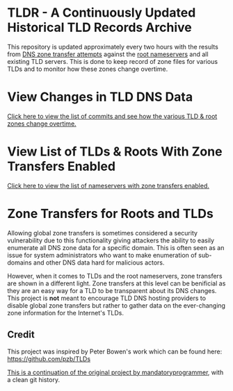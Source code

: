 # TLDR - A Continuously Updated Historical TLD Records Archive
This repository is updated approximately every two hours with the results from [DNS zone transfer attempts](https://en.wikipedia.org/wiki/DNS_zone_transfer) against the [root nameservers](https://en.wikipedia.org/wiki/Root_name_server) and all existing TLD servers. This is done to keep record of zone files for various TLDs and to monitor how these zones change overtime.

# View Changes in TLD DNS Data
[Click here to view the list of commits and see how the various TLD & root zones change overtime.](https://github.com/monoidic/TLDR2/commits/master)

# View List of TLDs & Roots With Zone Transfers Enabled
[Click here to view the list of nameservers with zone transfers enabled.](https://github.com/monoidic/TLDR2/blob/master/transferable_zones.md)

# Zone Transfers for Roots and TLDs
Allowing global zone transfers is sometimes considered a security vulnerability due to this functionality giving attackers the ability to easily enumerate all DNS zone data for a specific domain. This is often seen as an issue for system administrators who want to make enumeration of sub-domains and other DNS data hard for malicious actors.

However, when it comes to TLDs and the root nameservers, zone transfers are shown in a different light. Zone transfers at this level can be benificial as they are an easy way for a TLD to be transparent about its DNS changes. This project is **not** meant to encourage TLD DNS hosting providers to disable global zone transfers but rather to gather data on the ever-changing zone information for the Internet's TLDs.

## Credit
This project was inspired by Peter Bowen's work which can be found here: https://github.com/pzb/TLDs

[This is a continuation of the original project by mandatoryprogrammer](https://github.com/mandatoryprogrammer/TLDR), with a clean git history.
